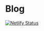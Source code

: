 # Blog

[![Netlify Status](https://api.netlify.com/api/v1/badges/13cd3de0-c6a0-4dc9-80ba-52c7873b151d/deploy-status)](https://app.netlify.com/sites/clever-curran-7206d3/deploys)